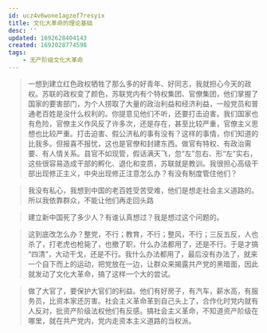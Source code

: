 ```yaml
---
id: ucz4v6wone1agzef7resyix
title: 文化大革命的理论基础
desc: ''
updated: 1692628404143
created: 1692028774598
tags:
    - 无产阶级文化大革命
---
```


> 一想到建立红色政权牺牲了那么多的好青年、好同志，我就担心今天的政权。苏联的政权变了颜色，苏联党内有个特权集团、官僚集团，他们掌握了国家的要害部门，为个人捞取了大量的政治利益和经济利益，一般党员和普通老百姓是没什么权利的。你提意见他们不听，还要打击迫害。我们国家也有危险，官僚主义作风反了许多次，还是存在，甚至比较严重，官僚主义思想也比较严重。打击迫害、假公济私的事有没有？这样的事情，你们知道的比我多。但报喜不报忧，这也是官僚和封建东西。做官有特权、有政治需要、有人情关系。县官不如现管，假话满天飞，忽“左”忽右、形“左”实右，这些很容易造成干部的孵化、退化和变质，苏联就是教训。我很担心高级干部出现修正主义，中央出现修正注意怎么办？有没有制度管住他们？

> 我没有私心，我想到中国的老百姓受苦受难，他们是想走社会主义道路的。所以我依靠群众，不能让他们再走回头路

> 建立新中国死了多少人？有谁认真想过？我是想过这个问题的。

> 这到底改怎么办？整党，不行；教育，不行；整风，不行；三反五反，人也杀了，打老虎也枪毙了，也撤了职，什么办法都用了，还是不行。于是才搞 “四清”，大动干戈，还是不行。我什么办法都用了，最后没有办法了，就来一个自下而上的运动，把党放在一边，让群众来揭露共产党的黑暗面，因此就发动了文化大革命，搞了这样一个大的尝试。

> 做了大官了，要保护大官们的利益。他们有好房子，有汽车，薪水高，有服务员，比资本家还厉害。社会主义革命革到自己头上了，合作化时党内就有人反对，批资产阶级法权他们有反感。搞社会主义革命，不知道资产阶级在哪里，就在共产党内，党内走资本主义道路的当权派。